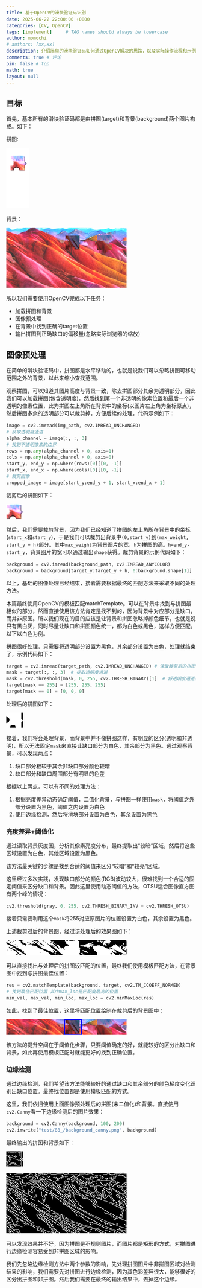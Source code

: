 ```yaml
---
title: 基于OpenCV的滑块验证码识别
date: 2025-06-22 22:00:00 +0800
categories: [CV, OpenCV]
tags: [implement]     # TAG names should always be lowercase
author: momochi
# authors: [xx,xx]
description: 介绍简单的滑块验证码如何通过OpenCV解决的思路，以及实际操作流程和示例代码
comments: true # 评论
pin: false # top 
math: true
layout: null
---
```


## 目标

首先，基本所有的滑块验证码都是由拼图(target)和背景(background)两个图片构成。如下：

拼图:

![alt text](/assets/img/slider_captcha/target.png)

背景：

![alt text](/assets/img/slider_captcha/background.png)

所以我们需要使用OpenCV完成以下任务：
- 加载拼图和背景
- 图像预处理
- 在背景中找到正确的target位置
- 输出拼图到正确缺口的偏移量(忽略实际浏览器的缩放)

## 图像预处理

在简单的滑块验证码中，拼图都是水平移动的，也就是说我们可以忽略拼图可移动范围之外的背景，以此来缩小查找范围。

观察拼图，可以知道其图片高度与背景一致，除去拼图部分其余为透明部分，因此我们可以加载拼图(包含透明度)，然后找到第一个非透明的像素位置和最后一个非透明的像素位置，此为拼图左上角所在背景中的坐标(以图片左上角为坐标原点)，然后拼图多余的透明部分可以裁剪掉，方便后续的处理，代码示例如下：

```python
image = cv2.imread(img_path, cv2.IMREAD_UNCHANGED)
# 获取透明度通道
alpha_channel = image[:, :, 3]
# 找到不透明像素的边界
rows = np.any(alpha_channel > 0, axis=1)
cols = np.any(alpha_channel > 0, axis=0)
start_y, end_y = np.where(rows)[0][[0, -1]]
start_x, end_x = np.where(cols)[0][[0, -1]]
# 裁剪图像
cropped_image = image[start_y:end_y + 1, start_x:end_x + 1]
```

裁剪后的拼图如下：

![alt text](/assets/img/slider_captcha/target_cat.png)

然后，我们需要裁剪背景，因为我们已经知道了拼图的左上角所在背景中的坐标(`start_x`和`start_y`)，于是我们可以裁剪出背景中`(0,start_y)`到`(max_weight, start_y + h)`部分。其中`max_weight`为背景图片的宽，`h`为拼图的高。`h=end_y-start_y`，背景图片的宽可以通过输出`shape`获得。裁剪背景的示例代码如下：

```python
background = cv2.imread(background_path, cv2.IMREAD_ANYCOLOR)
background = background[target_y:target_y + h, 0:background.shape[1]]  # 裁剪背景图片，缩小匹配范围
```

以上，基础的图像处理已经结束，接着需要根据最终的匹配方法来采取不同的处理方法。

本篇最终使用OpenCV的模板匹配matchTemplate。可以在背景中找到与拼图最相似的部分，然而直接使用该方法肯定是找不到的，因为背景中对应部分是缺口，而并非原图。所以我们现在的目的应该是让背景和拼图忽略掉颜色细节，也就是说只有黑白灰，同时尽量让缺口和拼图颜色统一，都为白色或黑色，这样方便匹配。以下以白色为例。

拼图很好处理，只需要将透明部分设置为黑色，其余部分设置为白色，处理就结束了，示例代码如下：

```python
target = cv2.imread(target_path, cv2.IMREAD_UNCHANGED) # 读取裁剪后的拼图
mask = target[:, :, 3]  # 提取透明度通道
mask = cv2.threshold(mask, 0, 255, cv2.THRESH_BINARY)[1]  # 将透明度通道转换为二值掩码
target[mask == 255] = [255, 255, 255]
target[mask == 0] = [0, 0, 0]
```

处理后的拼图如下：

![alt text](/assets/img/slider_captcha/res_target.png)

接着，我们将会处理背景，而背景中并不像拼图这样，有明显的区分(透明和非透明)，所以无法固定`mask`来直接让缺口部分为白色，其余部分为黑色。通过观察背景，可以发现两点：

1. 缺口部分相较于其余非缺口部分颜色较暗
2. 缺口部分和缺口周围部分有明显的色差

根据以上两点，可以有不同的处理方法：

1. 根据亮度差异动态确定阈值，二值化背景，与拼图一样使用`mask`，将阈值之外部分设置为黑色，阈值之内设置为白色
2. 使用边缘检测，然后将滑块部分设置为白色，其余设置为黑色

### 亮度差异+阈值化

通过读取背景灰度图，分析其像素亮度分布，最终提取出“较暗”区域，然后将这些区域设置为白色，其他区域设置为黑色。

该方法最关键的步骤是找到合适的阈值来区分“较暗”和“较亮”区域。

这里经过多次实践，发现缺口部分的颜色(RGB)波动较大，很难找到一个合适的固定阈值来区分缺口和背景。因此这里使用动态阈值的方法，OTSU适合图像直方图有两个峰的情况：

```python
cv2.threshold(gray, 0, 255, cv2.THRESH_BINARY_INV + cv2.THRESH_OTSU)
```

接着只需要利用这个`mask`将255对应原图片的位置设置为白色，其余设置为黑色。

上述裁剪过后的背景图，经过该处理后的效果图如下：

![alt text](/assets/img/slider_captcha/res_background.png)

可以直接找出与处理后的拼图较匹配的位置，最终我们使用模板匹配方法，在背景图中找到与拼图最佳位置：

```python
res = cv2.matchTemplate(background, target, cv2.TM_CCOEFF_NORMED)
# 找到最佳匹配位置 其中max_loc是匹配度最高的位置
min_val, max_val, min_loc, max_loc = cv2.minMaxLoc(res)
```

如此，找到了最佳位置，这里将匹配位置绘制在裁剪后的背景图中：

![alt text](/assets/img/slider_captcha/res.png)

该方法的提升空间在于阈值化步骤，只要阈值确定的好，就能较好的区分出缺口和背景，如此再使用模板匹配时就能更好的找到正确位置。

### 边缘检测

通过边缘检测，我们希望该方法能够较好的通过缺口和其余部分的颜色梯度变化识别出缺口位置。最终找位置都是使用模板匹配的方式。

这里，我们依旧使用上面图像预处理后的拼图(未二值化)和背景。直接使用`cv2.Canny`看一下边缘检测后的图片效果：

```python
background = cv2.Canny(background, 100, 200)
cv2.imwrite("test/88_/background_canny.png", background)
```

最终输出的拼图和背景如下：

![alt text](/assets/img/slider_captcha/target_canny.png)

![alt text](/assets/img/slider_captcha/background_canny.png)

可以发现效果并不好，因为拼图是不规则图片，而图片都是矩形的方式，对拼图进行边缘检测容易受到非拼图区域的影响。

我们先忽略边缘检测方法中两个参数的影响，先处理拼图图片中非拼图区域对检测结果的影响，我们需要先对拼图进行边缘检测，因为其色彩差异很大，能够很好的区分出拼图和非拼图。然后我们需要在最终的输出结果中，去掉这个边缘。

```python

```

